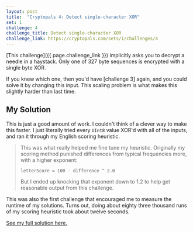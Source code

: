 ```yaml
---
layout: post
title:  "Cryptopals 4: Detect single-character XOR"
set: 1
challenge: 4
challenge_title: Detect single-character XOR
challenge_link: https://cryptopals.com/sets/1/challenges/4
---
```

<!-- cspell:ignore xor'd -->
[This challenge]({{ page.challenge_link }}) implicitly asks you to decrypt a needle in a haystack. Only one of 327 byte sequences is encrypted with a single byte XOR. 

If you knew which one, then you'd have [challenge 3] again, and you could solve it by changing this input. This scaling problem is what makes this slightly harder than last time.

## My Solution
This is just a good amount of work. I couldn't think of a clever way to make this faster. I just literally tried every `UInt8` value XOR'd with all of the inputs, and ran it through my English scoring heuristic.

> This was what really helped me fine tune my heuristic. Originally my scoring method punished differences from typical frequencies more, with a higher exponent:
> ```
> letterScore = 100 - difference ^ 2.0
> ``` 
> But I ended up knocking that exponent down to 1.2 to help get reasonable output from this challenge. 

This was also the first challenge that encouraged me to measure the runtime of my solutions. Turns out, doing about eighty three thousand runs of my scoring heuristic took about twelve seconds. 

[See my full solution here.](https://github.com/downie/cryptopals/blob/main/Cryptopals/Challenges/Set1/Challenge04.swift)